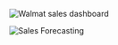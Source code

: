 ![Walmat sales dashboard](https://github.com/shubhammalik20/Power-Bi-Project/assets/135993334/c57660e3-0a59-4bd2-a177-d6306fdb7bd5)

![Sales Forecasting](https://github.com/shubhammalik20/Power-Bi-Project/assets/135993334/3a899d46-3b66-45da-a726-093f1e2d1be4)
